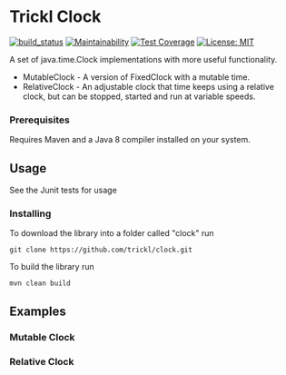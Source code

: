 # Trickl Clock

[![build_status](https://travis-ci.com/trickl/clock.svg?branch=master)](https://travis-ci.com/trickl/clock)
[![Maintainability](https://api.codeclimate.com/v1/badges/be4af1f4cc620e465849/maintainability)](https://codeclimate.com/github/trickl/clock/maintainability)
[![Test Coverage](https://api.codeclimate.com/v1/badges/be4af1f4cc620e465849/test_coverage)](https://codeclimate.com/github/trickl/clock/test_coverage)
[![License: MIT](https://img.shields.io/badge/License-MIT-yellow.svg)](https://opensource.org/licenses/MIT)

A set of java.time.Clock implementations with more useful functionality.

* MutableClock - A version of FixedClock with a mutable time.
* RelativeClock - An adjustable clock that time keeps using a relative clock, but can be stopped, started and run at variable speeds.

### Prerequisites

Requires Maven and a Java 8 compiler installed on your system.

## Usage

See the Junit tests for usage

### Installing

To download the library into a folder called "clock" run

```
git clone https://github.com/trickl/clock.git
```

To build the library run

```
mvn clean build
```

## Examples

### Mutable Clock

### Relative Clock
